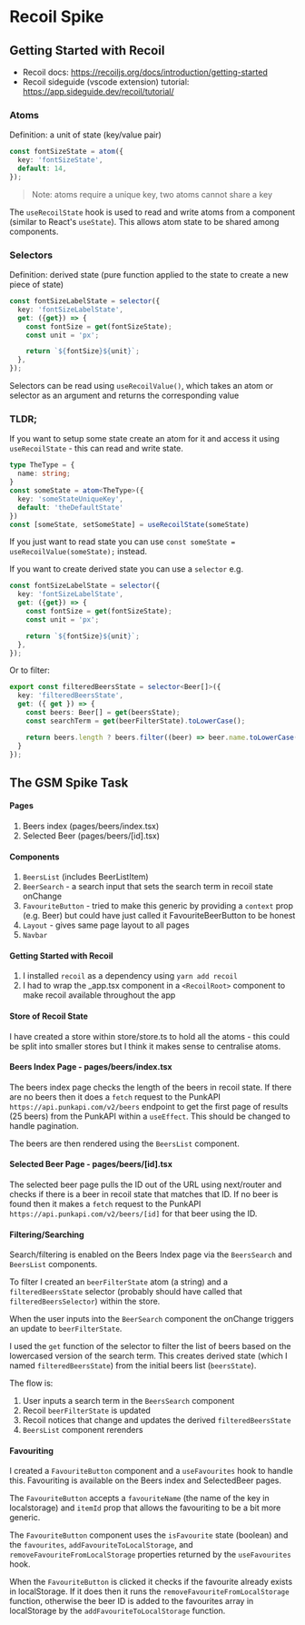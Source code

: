 # Recoil Spike

## Getting Started with Recoil

- Recoil docs: https://recoiljs.org/docs/introduction/getting-started
- Recoil sideguide (vscode extension) tutorial: https://app.sideguide.dev/recoil/tutorial/

### Atoms
Definition: a unit of state (key/value pair)

```typescript
const fontSizeState = atom({
  key: 'fontSizeState',
  default: 14,
});
```
> Note: atoms require a unique key, two atoms cannot share a key

The `useRecoilState` hook is used to read and write atoms from a component (similar to React's `useState`). This allows atom state to be shared among components.

### Selectors
Definition: derived state (pure function applied to the state to create a new piece of state)

```typescript
const fontSizeLabelState = selector({
  key: 'fontSizeLabelState',
  get: ({get}) => {
    const fontSize = get(fontSizeState);
    const unit = 'px';

    return `${fontSize}${unit}`;
  },
});
```

Selectors can be read using `useRecoilValue()`, which takes an atom or selector as an argument and returns the corresponding value


### TLDR;

If you want to setup some state create an atom for it and access it using `useRecoilState` - this can read and write state.
```typescript
type TheType = {
  name: string;
}
const someState = atom<TheType>({
  key: 'someStateUniqueKey',
  default: 'theDefaultState'
})
const [someState, setSomeState] = useRecoilState(someState)
```
If you just want to read state you can use `const someState = useRecoilValue(someState);` instead.

If you want to create derived state you can use a `selector` e.g.

```typescript
const fontSizeLabelState = selector({
  key: 'fontSizeLabelState',
  get: ({get}) => {
    const fontSize = get(fontSizeState);
    const unit = 'px';

    return `${fontSize}${unit}`;
  },
});
```
Or to filter:
```typescript
export const filteredBeersState = selector<Beer[]>({
  key: 'filteredBeersState',
  get: ({ get }) => {
    const beers: Beer[] = get(beersState);
    const searchTerm = get(beerFilterState).toLowerCase();

    return beers.length ? beers.filter((beer) => beer.name.toLowerCase().includes(searchTerm)) : [];
  }
});
```


## The GSM Spike Task

#### Pages
1. Beers index (pages/beers/index.tsx)
2. Selected Beer (pages/beers/[id].tsx)

#### Components
1. `BeersList` (includes BeerListItem)
2. `BeerSearch` - a search input that sets the search term in recoil state onChange
3. `FavouriteButton` - tried to make this generic by providing a `context` prop (e.g. Beer) but could have just called it FavouriteBeerButton to be honest
4. `Layout` - gives same page layout to all pages
5. `Navbar`

#### Getting Started with Recoil
1. I installed `recoil` as a dependency using `yarn add recoil`
2. I had to wrap the _app.tsx component in a `<RecoilRoot>` component to make recoil available throughout the app

#### Store of Recoil State
I have created a store within store/store.ts to hold all the atoms - this could be split into smaller stores but I think it makes sense to centralise atoms.

#### Beers Index Page - pages/beers/index.tsx
The beers index page checks the length of the beers in recoil state. If there are no beers then it does a `fetch` request to the PunkAPI `https://api.punkapi.com/v2/beers` endpoint to get the first page of results (25 beers) from the PunkAPI within a `useEffect`. This should be changed to handle pagination.

The beers are then rendered using the `BeersList` component.

#### Selected Beer Page - pages/beers/[id].tsx
The selected beer page pulls the ID out of the URL using next/router and checks if there is a beer in recoil state that matches that ID. If no beer is found then it makes a `fetch` request to the PunkAPI `https://api.punkapi.com/v2/beers/[id]` for that beer using the ID.

#### Filtering/Searching
Search/filtering is enabled on the Beers Index page via the `BeersSearch` and `BeersList` components.

To filter I created an `beerFilterState` atom (a string) and a `filteredBeersState` selector (probably should have called that `filteredBeersSelector`) within the store.

When the user inputs into the `BeerSearch` component the onChange triggers an update to `beerFilterState`.

I used the `get` function of the selector to filter the list of beers based on the lowercased version of the search term. This creates derived state (which I named `filteredBeersState`) from the initial beers list (`beersState`).

The flow is:
1. User inputs a search term in the `BeersSearch` component
2. Recoil `beerFilterState` is updated
3. Recoil notices that change and updates the derived `filteredBeersState`
4. `BeersList` component rerenders

#### Favouriting
I created a `FavouriteButton` component and a `useFavourites` hook to handle this. Favouriting is available on the Beers index and SelectedBeer pages.

The `FavouriteButton` accepts a `favouriteName` (the name of the key in localstorage) and `itemId` prop that allows the favouriting to be a bit more generic.

The `FavouriteButton` component uses the `isFavourite` state (boolean) and the `favourites`, `addFavouriteToLocalStorage`, and `removeFavouriteFromLocalStorage` properties returned by the `useFavourites` hook.

When the `FavouriteButton` is clicked it checks if the favourite already exists in localStorage. If it does then it runs the `removeFavouriteFromLocalStorage` function, otherwise the beer ID is added to the favourites array in localStorage by the `addFavouriteToLocalStorage` function.
